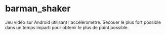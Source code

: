 # barman_shaker
Jeu vidéo sur Android utilisant l'accéléromètre. Secouer le plus fort possible dans un temps imparti pour obtenir le plus de point possible.
